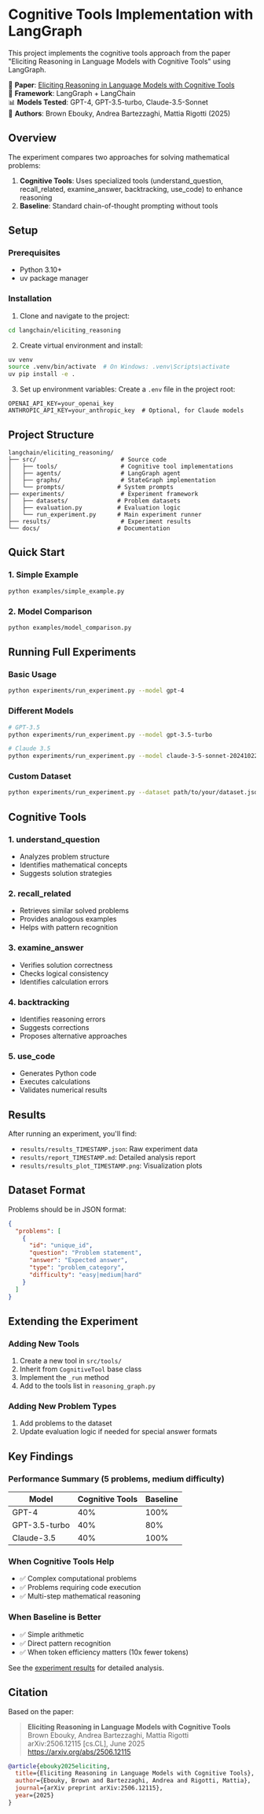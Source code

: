 # Cognitive Tools Implementation with LangGraph

This project implements the cognitive tools approach from the paper "Eliciting Reasoning in Language Models with Cognitive Tools" using LangGraph.

📄 **Paper**: [Eliciting Reasoning in Language Models with Cognitive Tools](https://arxiv.org/abs/2506.12115)  
🔧 **Framework**: LangGraph + LangChain  
📊 **Models Tested**: GPT-4, GPT-3.5-turbo, Claude-3.5-Sonnet  
👥 **Authors**: Brown Ebouky, Andrea Bartezzaghi, Mattia Rigotti (2025)

## Overview

The experiment compares two approaches for solving mathematical problems:
1. **Cognitive Tools**: Uses specialized tools (understand_question, recall_related, examine_answer, backtracking, use_code) to enhance reasoning
2. **Baseline**: Standard chain-of-thought prompting without tools

## Setup

### Prerequisites
- Python 3.10+
- uv package manager

### Installation

1. Clone and navigate to the project:
```bash
cd langchain/eliciting_reasoning
```

2. Create virtual environment and install:
```bash
uv venv
source .venv/bin/activate  # On Windows: .venv\Scripts\activate
uv pip install -e .
```

3. Set up environment variables:
Create a `.env` file in the project root:
```
OPENAI_API_KEY=your_openai_key
ANTHROPIC_API_KEY=your_anthropic_key  # Optional, for Claude models
```

## Project Structure

```
langchain/eliciting_reasoning/
├── src/                        # Source code
│   ├── tools/                  # Cognitive tool implementations
│   ├── agents/                 # LangGraph agent
│   ├── graphs/                 # StateGraph implementation
│   └── prompts/               # System prompts
├── experiments/                # Experiment framework
│   ├── datasets/              # Problem datasets
│   ├── evaluation.py          # Evaluation logic
│   └── run_experiment.py      # Main experiment runner
├── results/                    # Experiment results
└── docs/                      # Documentation
```

## Quick Start

### 1. Simple Example
```bash
python examples/simple_example.py
```

### 2. Model Comparison
```bash
python examples/model_comparison.py
```

## Running Full Experiments

### Basic Usage
```bash
python experiments/run_experiment.py --model gpt-4
```

### Different Models
```bash
# GPT-3.5
python experiments/run_experiment.py --model gpt-3.5-turbo

# Claude 3.5
python experiments/run_experiment.py --model claude-3-5-sonnet-20241022
```

### Custom Dataset

```bash
python experiments/run_experiment.py --dataset path/to/your/dataset.json
```

## Cognitive Tools

### 1. understand_question
- Analyzes problem structure
- Identifies mathematical concepts
- Suggests solution strategies

### 2. recall_related
- Retrieves similar solved problems
- Provides analogous examples
- Helps with pattern recognition

### 3. examine_answer
- Verifies solution correctness
- Checks logical consistency
- Identifies calculation errors

### 4. backtracking
- Identifies reasoning errors
- Suggests corrections
- Proposes alternative approaches

### 5. use_code
- Generates Python code
- Executes calculations
- Validates numerical results

## Results

After running an experiment, you'll find:
- `results/results_TIMESTAMP.json`: Raw experiment data
- `results/report_TIMESTAMP.md`: Detailed analysis report
- `results/results_plot_TIMESTAMP.png`: Visualization plots

## Dataset Format

Problems should be in JSON format:
```json
{
  "problems": [
    {
      "id": "unique_id",
      "question": "Problem statement",
      "answer": "Expected answer",
      "type": "problem_category",
      "difficulty": "easy|medium|hard"
    }
  ]
}
```

## Extending the Experiment

### Adding New Tools

1. Create a new tool in `src/tools/`
2. Inherit from `CognitiveTool` base class
3. Implement the `_run` method
4. Add to the tools list in `reasoning_graph.py`

### Adding New Problem Types

1. Add problems to the dataset
2. Update evaluation logic if needed for special answer formats

## Key Findings

### Performance Summary (5 problems, medium difficulty)
| Model | Cognitive Tools | Baseline | 
|-------|----------------|----------|
| GPT-4 | 40% | 100% |
| GPT-3.5-turbo | 40% | 80% |
| Claude-3.5 | 40% | 100% |

### When Cognitive Tools Help
- ✅ Complex computational problems
- ✅ Problems requiring code execution
- ✅ Multi-step mathematical reasoning

### When Baseline is Better
- ✅ Simple arithmetic
- ✅ Direct pattern recognition
- ✅ When token efficiency matters (10x fewer tokens)

See the [experiment results](EXPERIMENT_RESULTS.md) for detailed analysis.

## Citation

Based on the paper:

> **Eliciting Reasoning in Language Models with Cognitive Tools**  
> Brown Ebouky, Andrea Bartezzaghi, Mattia Rigotti  
> arXiv:2506.12115 [cs.CL], June 2025  
> https://arxiv.org/abs/2506.12115

```bibtex
@article{ebouky2025eliciting,
  title={Eliciting Reasoning in Language Models with Cognitive Tools},
  author={Ebouky, Brown and Bartezzaghi, Andrea and Rigotti, Mattia},
  journal={arXiv preprint arXiv:2506.12115},
  year={2025}
}
```